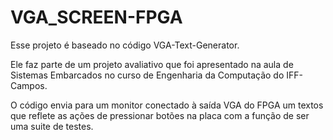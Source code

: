 # VGA_SCREEN-FPGA
Esse projeto é baseado no código VGA-Text-Generator.  

Ele faz parte de um projeto avaliativo que foi apresentado na aula de Sistemas Embarcados no curso de Engenharia da Computação do IFF-Campos.  

O código envia para um monitor conectado à saída VGA do FPGA um textos que reflete as ações de pressionar botões na placa com a função de ser uma suite de testes.
